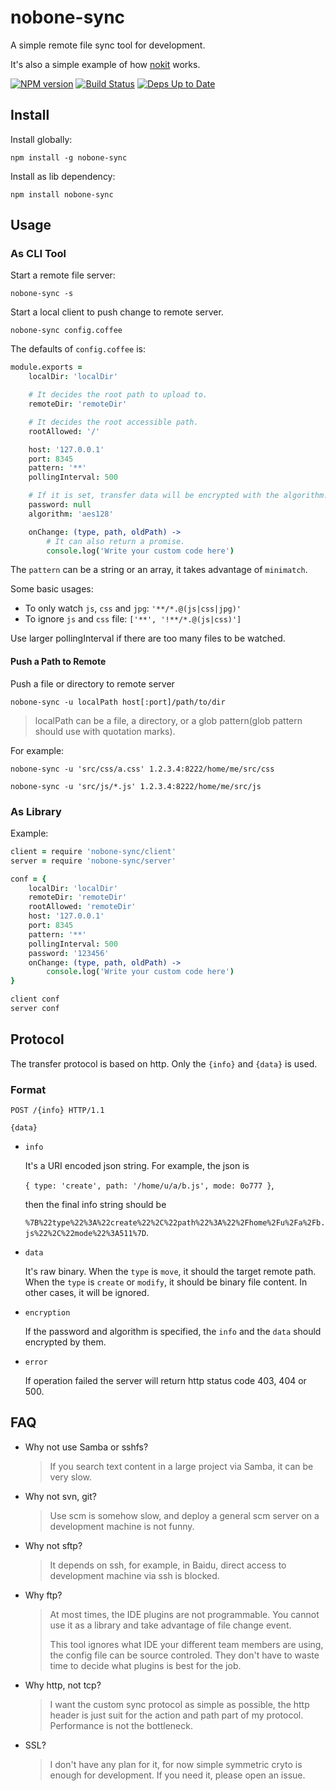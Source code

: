 # nobone-sync

A simple remote file sync tool for development.

It's also a simple example of how [nokit](https://github.com/ysmood/nokit) works.

[![NPM version](https://badge.fury.io/js/nobone-sync.svg)](http://badge.fury.io/js/nobone-sync) [![Build Status](https://travis-ci.org/ysmood/nobone-sync.svg)](https://travis-ci.org/ysmood/nobone-sync) [![Deps Up to Date](https://david-dm.org/ysmood/nobone-sync.svg?style=flat)](https://david-dm.org/ysmood/nobone-sync)

## Install

Install globally:

    npm install -g nobone-sync

Install as lib dependency:

    npm install nobone-sync

## Usage

### As CLI Tool

Start a remote file server:

    nobone-sync -s

Start a local client to push change to remote server.

    nobone-sync config.coffee

The defaults of `config.coffee` is:

```coffee
module.exports =
    localDir: 'localDir'

    # It decides the root path to upload to.
    remoteDir: 'remoteDir'

    # It decides the root accessible path.
    rootAllowed: '/'

    host: '127.0.0.1'
    port: 8345
    pattern: '**'
    pollingInterval: 500

    # If it is set, transfer data will be encrypted with the algorithm.
    password: null
    algorithm: 'aes128'

    onChange: (type, path, oldPath) ->
        # It can also return a promise.
        console.log('Write your custom code here')
```

The `pattern` can be a string or an array, it takes advantage of `minimatch`.

Some basic usages:

- To only watch `js`, `css` and `jpg`: `'**/*.@(js|css|jpg)'`
- To ignore `js` and `css` file: `['**', '!**/*.@(js|css)']`

Use larger pollingInterval if there are too many files to be watched.

#### Push a Path to Remote

Push a file or directory to remote server

    nobone-sync -u localPath host[:port]/path/to/dir

> localPath can be a file, a directory, or a glob pattern(glob pattern should use with quotation marks).

For example:

    nobone-sync -u 'src/css/a.css' 1.2.3.4:8222/home/me/src/css

    nobone-sync -u 'src/js/*.js' 1.2.3.4:8222/home/me/src/js


### As Library

Example:

```coffee
client = require 'nobone-sync/client'
server = require 'nobone-sync/server'

conf = {
    localDir: 'localDir'
    remoteDir: 'remoteDir'
    rootAllowed: 'remoteDir'
    host: '127.0.0.1'
    port: 8345
    pattern: '**'
    pollingInterval: 500
    password: '123456'
    onChange: (type, path, oldPath) ->
        console.log('Write your custom code here')
}

client conf
server conf
```

## Protocol

The transfer protocol is based on http.
Only the `{info}` and `{data}` is used.

### Format

```
POST /{info} HTTP/1.1

{data}
```

- `info`

  It's a URI encoded json string. For example, the json is

  `{ type: 'create', path: '/home/u/a/b.js', mode: 0o777 }`,

  then the final info string should be

  `%7B%22type%22%3A%22create%22%2C%22path%22%3A%22%2Fhome%2Fu%2Fa%2Fb.js%22%2C%22mode%22%3A511%7D`.

- `data`

  It's raw binary. When the `type` is `move`, it should the target remote path.
  When the `type` is `create` or `modify`, it should be binary file content. In other cases, it will be ignored.

- `encryption`

  If the password and algorithm is specified, the `info` and the `data` should encrypted by them.

- `error`

  If operation failed the server will return http status code 403, 404 or 500.

## FAQ

- Why not use Samba or sshfs?

  > If you search text content in a large project via Samba, it can be very slow.

- Why not svn, git?

  > Use scm is somehow slow, and deploy a general scm server on a development machine is not funny.

- Why not sftp?

  > It depends on ssh, for example, in Baidu, direct access to development machine via ssh is blocked.

- Why ftp?

  > At most times, the IDE plugins are not programmable. You cannot use it as a library and take advantage of file change event.
  >
  > This tool ignores what IDE your different team members are using, the config file can be source controled. They don't have to waste time to decide what plugins is best for the job.

- Why http, not tcp?

  > I want the custom sync protocol as simple as possible, the http header is just suit for the action and path part of my protocol. Performance is not the bottleneck.

- SSL?

  > I don't have any plan for it, for now simple symmetric cryto is enough for development. If you need it, please open an issue.
